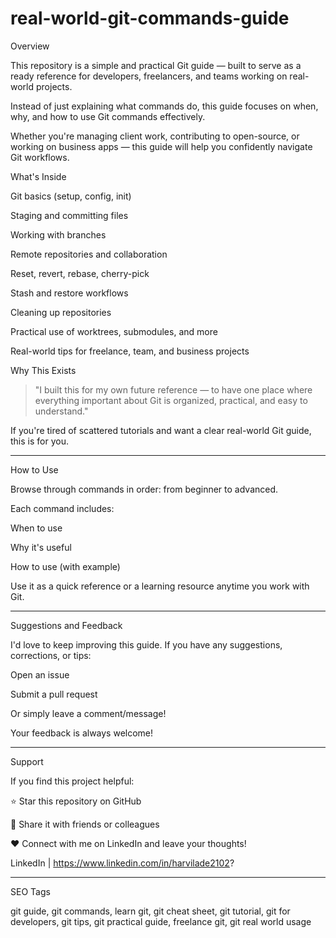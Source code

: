 ﻿# real-world-git-commands-guide

Overview

This repository is a simple and practical Git guide —
built to serve as a ready reference for developers, freelancers, and teams working on real-world projects.

Instead of just explaining what commands do,
this guide focuses on when, why, and how to use Git commands effectively.

Whether you're managing client work, contributing to open-source, or working on business apps —
this guide will help you confidently navigate Git workflows.




What's Inside

Git basics (setup, config, init)

Staging and committing files

Working with branches

Remote repositories and collaboration

Reset, revert, rebase, cherry-pick

Stash and restore workflows

Cleaning up repositories

Practical use of worktrees, submodules, and more

Real-world tips for freelance, team, and business projects





Why This Exists

> "I built this for my own future reference —
to have one place where everything important about Git is organized, practical, and easy to understand."



If you're tired of scattered tutorials and want a clear real-world Git guide,
this is for you.


---

How to Use

Browse through commands in order: from beginner to advanced.

Each command includes:

When to use

Why it's useful

How to use (with example)



Use it as a quick reference or a learning resource anytime you work with Git.


---

Suggestions and Feedback

I'd love to keep improving this guide.
If you have any suggestions, corrections, or tips:

Open an issue

Submit a pull request

Or simply leave a comment/message!


Your feedback is always welcome!


---

Support

If you find this project helpful:

⭐ Star this repository on GitHub

🔁 Share it with friends or colleagues

❤️ Connect with me on LinkedIn and leave your thoughts!

LinkedIn | https://www.linkedin.com/in/harvilade2102?


---

SEO Tags

git guide, git commands, learn git, git cheat sheet, git tutorial, git for developers, git tips, git practical guide, freelance git, git real world usage
